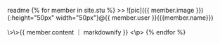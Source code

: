 readme
{% for member in site.stu %}
\>\> ![pic]({{ member.image }}){:height="50px" width="50px"}@{{ member.user }}({{member.name}})
 <p> \>\>{{ member.content ｜ markdownify }}  <\p>
{% endfor %}
